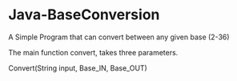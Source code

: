# Java-BaseConversion
A Simple Program that can convert between any given base (2-36) 

The main function convert, takes three parameters. 

Convert(String input, Base_IN, Base_OUT)
